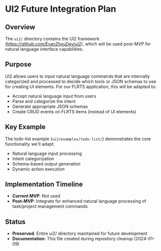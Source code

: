 # UI2 Future Integration Plan

## Overview

The `ui2/` directory contains the UI2 framework
(<https://github.com/EvanZhouDev/ui2>), which will be used post-MVP for natural
language interface capabilities.

## Purpose

UI2 allows users to input natural language commands that are internally
categorized and processed to decide which tools or JSON schemas to use for
creating UI elements. For our FLRTS application, this will be adapted to:

- Accept natural language input from users
- Parse and categorize the intent
- Generate appropriate JSON schemas
- Create CRUD events on FLRTS items (instead of UI elements)

## Key Example

The todo-list example (`ui2/examples/todo-list/`) demonstrates the core
functionality we'll adapt:

- Natural language input processing
- Intent categorization
- Schema-based output generation
- Dynamic action execution

## Implementation Timeline

- **Current MVP**: Not used
- **Post-MVP**: Integrate for enhanced natural language processing of
  task/project management commands

## Status

- **Preserved**: Entire ui2/ directory maintained for future development
- **Documentation**: This file created during repository cleanup (2024-01-09)

